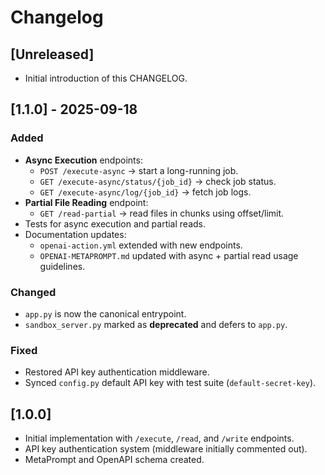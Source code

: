# Changelog

## [Unreleased]
- Initial introduction of this CHANGELOG.

## [1.1.0] - 2025-09-18
### Added
- **Async Execution** endpoints:
  - `POST /execute-async` → start a long-running job.
  - `GET /execute-async/status/{job_id}` → check job status.
  - `GET /execute-async/log/{job_id}` → fetch job logs.
- **Partial File Reading** endpoint:
  - `GET /read-partial` → read files in chunks using offset/limit.
- Tests for async execution and partial reads.
- Documentation updates:
  - `openai-action.yml` extended with new endpoints.
  - `OPENAI-METAPROMPT.md` updated with async + partial read usage guidelines.

### Changed
- `app.py` is now the canonical entrypoint.
- `sandbox_server.py` marked as **deprecated** and defers to `app.py`.

### Fixed
- Restored API key authentication middleware.
- Synced `config.py` default API key with test suite (`default-secret-key`).

## [1.0.0]
- Initial implementation with `/execute`, `/read`, and `/write` endpoints.
- API key authentication system (middleware initially commented out).
- MetaPrompt and OpenAPI schema created.